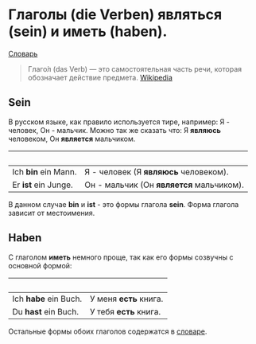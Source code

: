 # Глаголы (die Verben) являться (sein) и иметь (haben).

[Словарь](Cards.md)

> Глаго́л (das Verb) — это самостоятельная часть речи, которая обозначает действие предмета. [Wikipedia](https://ru.wikipedia.org/wiki/Глагол)

## Sein

В русском языке, как правило используется тире, например: Я - человек, Он - мальчик. Можно так же сказать что: Я **являюсь** человеком, Он **является** мальчиком. 

&nbsp;      | &nbsp;
----------------------|-----------------------
Ich **bin** ein Mann. | Я - человек (Я **являюсь** человеком).
Er **ist** ein Junge. | Он - мальчик (Он **является** мальчиком). | 

В данном случае **bin** и **ist** - это формы глагола **sein**. Форма глагола зависит от местоимения.


## Haben

С глаголом **иметь** немного проще, так как его формы созвучны с основной формой: 

&nbsp;       | &nbsp;
-----------------------|-----------------------
Ich **habe** ein Buch. | У меня **есть** книга.
Du **hast** ein Buch.  | У тебя **есть** книга.

Остальные формы обоих глаголов содержатся в [словаре](Cards.md).
